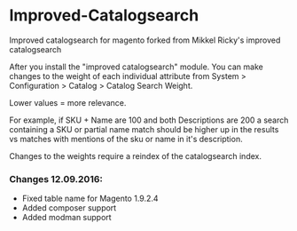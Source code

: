 Improved-Catalogsearch
======================

Improved catalogsearch for magento forked from Mikkel Ricky's improved catalogsearch

After you install the "improved catalogsearch" module. You can make changes to the weight of each individual attribute from System > Configuration > Catalog > Catalog Search Weight. 

Lower values = more relevance.

For example, if SKU + Name are 100 and both Descriptions are 200 a search containing a SKU or partial name match should be higher up in the results vs matches with mentions of the sku or name in it's description.

Changes to the weights require a reindex of the catalogsearch index.

### Changes 12.09.2016:
 - Fixed table name for Magento 1.9.2.4
 - Added composer support
 - Added modman support